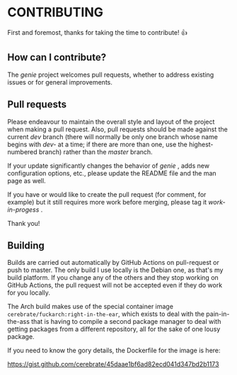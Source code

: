 # CONTRIBUTING

First and foremost, thanks for taking the time to contribute! 👍

## How can I contribute?

The _genie_ project welcomes pull requests, whether to address existing issues or for general improvements.

## Pull requests

Please endeavour to maintain the overall style and layout of the project when making a pull request. Also, pull requests should be made against the current _dev_ branch (there will normally be only one branch whose name begins with _dev-_ at a time; if there are more than one, use the highest-numbered branch) rather than the _master_ branch.

If your update significantly changes the behavior of _genie_ , adds new configuration options, etc., please update the README file and the man page as well.

If you have or would like to create the pull request (for comment, for example) but it still requires more work before merging, please tag it _work-in-progess_ .

Thank you!


## Building

Builds are carried out automatically by GitHub Actions on pull-request or push to master. The only build I use
locally is the Debian one, as that's my build platform. If you change any of the others and they stop working on
GitHub Actions, the pull request will not be accepted even if they do work for you locally.

The Arch build makes use of the special container image `cerebrate/fuckarch:right-in-the-ear`, which exists to deal
with the pain-in-the-ass that is having to compile a second package manager to deal with getting packages from a
different repository, all for the sake of one lousy package.

If you need to know the gory details, the Dockerfile for the image is here:

https://gist.github.com/cerebrate/45daae1bf6ad82ecd041d347bd2b1173
